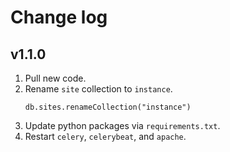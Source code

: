 # Change log
## v1.1.0
1. Pull new code.
1. Rename `site` collection to `instance`.
    ```
    db.sites.renameCollection("instance")
    ```
1. Update python packages via `requirements.txt`.
1. Restart `celery`, `celerybeat`, and `apache`.
